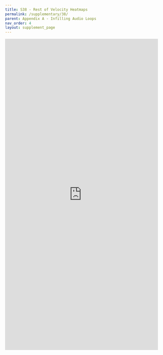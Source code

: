 ```yaml
---
title: S38 - Rest of Velocity Heatmaps
permalink: /supplementary/38/
parent: Appendix A - Infilling Audio Loops
nav_order: 4
layout: supplement_page
---
```


<iframe src="https://wandb.ai/mmil_infilling/Heatmaps/reports/Heatmaps--Vmlldzo5NzU3MDU5" style="border:none;height:1024px;width:100%">

</iframe>